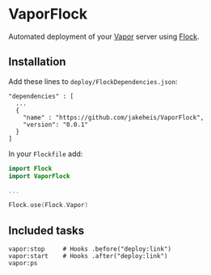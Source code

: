 # VaporFlock

Automated deployment of your [Vapor](https://github.com/vapor/vapor) server using [Flock](https://github.com/jakeheis/Flock).

## Installation
Add these lines to `deploy/FlockDependencies.json`:
```
"dependencies" : [
  ...
  {
    "name" : "https://github.com/jakeheis/VaporFlock",
    "version": "0.0.1"
  }
]
```
In your `Flockfile` add:
```swift
import Flock
import VaporFlock

...

Flock.use(Flock.Vapor)
```
## Included tasks
```
vapor:stop     # Hooks .before("deploy:link")
vapor:start    # Hooks .after("deploy:link")
vapor:ps
```
